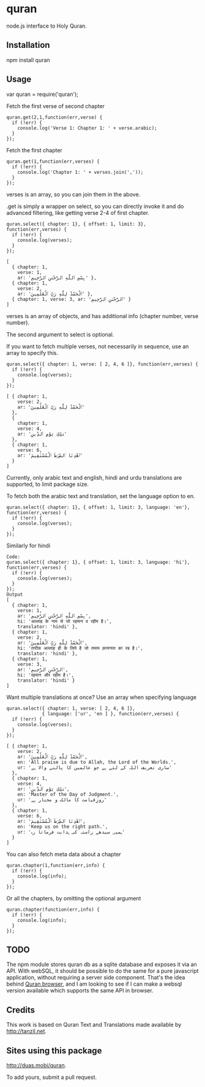 quran
==========

node.js interface to Holy Quran. 

Installation
------------

npm install quran

Usage
-----

var quran = require('quran');

Fetch the first verse of second chapter

```
quran.get(2,1,function(err,verse) {
  if (!err) {
    console.log('Verse 1: Chapter 1: ' + verse.arabic);
  }
});
```

Fetch the first chapter

```
quran.get(1,function(err,verses) {
  if (!err) {
    console.log('Chapter 1: ' + verses.join(','));
  }
});
```
verses is an array, so you can join them in the above.

.get is simply a wrapper on select, so you can directly invoke it
and do advanced filtering, like getting verse 2-4 of first chapter.

```
quran.select({ chapter: 1}, { offset: 1, limit: 3}, function(err,verses) {
  if (!err) {
    console.log(verses);
  }
});

[
  { chapter: 1,
    verse: 1,
    ar: 'بِسْمِ ٱللَّهِ ٱلرَّحْمَٰنِ ٱلرَّحِيمِ' },
  { chapter: 1,
    verse: 2,
    ar: 'ٱلْحَمْدُ لِلَّهِ رَبِّ ٱلْعَٰلَمِينَ' },
  { chapter: 1, verse: 3, ar: 'ٱلرَّحْمَٰنِ ٱلرَّحِيمِ' } 
]
```
verses is an array of objects, and has additional info (chapter number, verse number).

The second argument to select is optional. 

If you want to fetch multiple verses, not necessarily in sequence, use an array to specify this.

```
quran.select({ chapter: 1, verse: [ 2, 4, 6 ]}, function(err,verses) {
  if (!err) {
    console.log(verses);
  }
});

[ { chapter: 1,
    verse: 2,
    ar: 'ٱلْحَمْدُ لِلَّهِ رَبِّ ٱلْعَٰلَمِينَ'
  },
  { 
    chapter: 1, 
    verse: 4, 
    ar: 'مَٰلِكِ يَوْمِ ٱلدِّينِ' 
  },
  { chapter: 1,
    verse: 6,
    ar: 'ٱهْدِنَا ٱلصِّرَٰطَ ٱلْمُسْتَقِيمَ'
  } 
]

```

Currently, only arabic text and english, hindi and urdu translations are supported, to limit package size.

To fetch both the arabic text and translation, set the language option to en.

```
quran.select({ chapter: 1}, { offset: 1, limit: 3, language: 'en'}, function(err,verses) {
  if (!err) {
    console.log(verses);
  }
});
```
Similarly for hindi

```
Code:
quran.select({ chapter: 1}, { offset: 1, limit: 3, language: 'hi'}, function(err,verses) {
  if (!err) {
    console.log(verses);
  }
});
Output
[ 
  { chapter: 1,
    verse: 1,
    ar: 'بِسْمِ ٱللَّهِ ٱلرَّحْمَٰنِ ٱلرَّحِيمِ',
    hi: 'अल्लाह के नाम से जो रहमान व रहीम है।',
    translator: 'hindi' },
  { chapter: 1,
    verse: 2,
    ar: 'ٱلْحَمْدُ لِلَّهِ رَبِّ ٱلْعَٰلَمِينَ',
    hi: 'तारीफ़ अल्लाह ही के लिये है जो तमाम क़ायनात का रब है।',
    translator: 'hindi' },
  { chapter: 1,
    verse: 3,
    ar: 'ٱلرَّحْمَٰنِ ٱلرَّحِيمِ',
    hi: 'रहमान और रहीम है।',
    translator: 'hindi' } 
]
```

Want multiple translations at once? Use an array when specifying language

```
quran.select({ chapter: 1, verse: [ 2, 4, 6 ]}, 
             { language: ['ur', 'en ] }, function(err,verses) {
  if (!err) {
    console.log(verses);
  }
});

[ { chapter: 1,
    verse: 2,
    ar: 'ٱلْحَمْدُ لِلَّهِ رَبِّ ٱلْعَٰلَمِينَ',
    en: 'All praise is due to Allah, the Lord of the Worlds.',
    ur: 'ساری تعریف اللہ کے لئے ہے جو عالمین کا پالنے والا ہے'
  },
  { chapter: 1,
    verse: 4,
    ar: 'مَٰلِكِ يَوْمِ ٱلدِّينِ',
    en: 'Master of the Day of Judgment.',
    ur: 'روزِقیامت کا مالک و مختار ہے' 
  },
  { chapter: 1,
    verse: 6,
    ar: 'ٱهْدِنَا ٱلصِّرَٰطَ ٱلْمُسْتَقِيمَ',
    en: 'Keep us on the right path.',
    ur: 'ہمیں سیدھے راستہ کی ہدایت فرماتا رہ' 
  } 
] 
```

You can also fetch meta data about a chapter 

```
quran.chapter(1,function(err,info) {
  if (!err) {
    console.log(info);
  }
});
```
Or all the chapters, by omitting the optional argument

```
quran.chapter(function(err,info) {
  if (!err) {
    console.log(info);
  }
});

```

TODO
----
The npm module stores quran db as a sqlite database and exposes it via an API. With webSQL, it should be possible to do the same for a pure 
javascript application, without requiring a server side component. That's the idea behind [Quran browser](http://qzaidi.github.io/quran), and I am looking to see
if I can make a websql version available which supports the same API in browser.

Credits
-------

This work is based on Quran Text and Translations made available by http://tanzil.net. 

Sites using this package
------------------------

http://duas.mobi/quran.

To add yours, submit a pull request.
